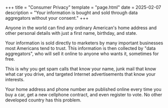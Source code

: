 +++
title = "Consumer Privacy"
template = "page.html"
date = 2025-02-07
description = "Your information is bought and sold through data aggregators without your consent."
+++

Anyone in the world can find any ordinary American's home address and other personal details with just a first name, birthday, and state.

Your information is sold directly to marketers by many important businesses most Americans tend to trust. This information is then collected by "data aggregators", who will sell it online to anyone who wants it, sometimes for free.

This is why you get spam calls that know your name, junk mail that know what car you drive, and targeted Internet advertisements that know your interests.

Your home address and phone number are published online every time you buy a car, get a new cellphone contract, and even register to vote. No other developed country has this problem.
